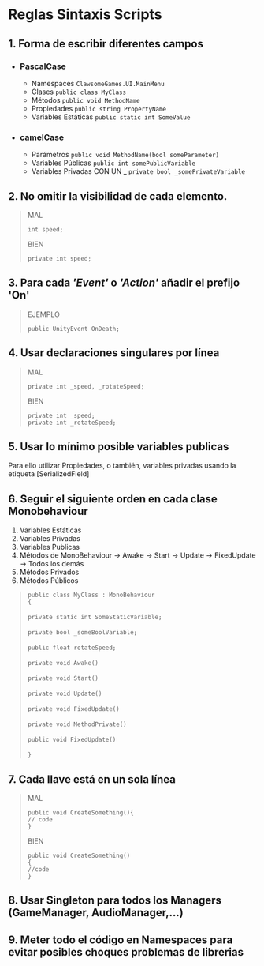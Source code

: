 # Reglas Sintaxis Scripts

## 1. Forma de escribir diferentes campos

* ### PascalCase 

  * Namespaces            `ClawsomeGames.UI.MainMenu`
  * Clases                `public class MyClass` 
  * Métodos               `public void MethodName`
  * Propiedades           `public string PropertyName`
  * Variables Estáticas   `public static int SomeValue`

* ### camelCase

  * Parámetros            `public void MethodName(bool someParameter)`
  * Variables Públicas    `public int somePublicVariable`
  * Variables Privadas CON UN _ `private bool _somePrivateVariable`


## 2. No omitir la visibilidad de cada elemento. 

>MAL
>
>`int speed;`
>
>BIEN
>
>`private int speed;`


## 3. Para cada ***'Event'*** o ***'Action'*** añadir el prefijo 'On'

>EJEMPLO
>
>`public UnityEvent OnDeath;`


## 4. Usar declaraciones singulares por línea

>MAL
>
>`private int _speed, _rotateSpeed;`
>
>BIEN
>
>`private int _speed;`
><br>
> `private int _rotateSpeed;`

## 5. Usar lo mínimo posible variables publicas

Para ello utilizar Propiedades, o también, variables privadas usando la etiqueta [SerializedField]

## 6. Seguir el siguiente orden en cada clase Monobehaviour 

 1. Variables Estáticas
 2. Variables Privadas
 3. Variables Publicas
 4. Métodos de MonoBehaviour -> Awake -> Start -> Update -> FixedUpdate -> Todos los demás
 5. Métodos Privados
 6. Métodos Públicos

>`public class MyClass : MonoBehaviour`
><br>
>`{` 
><br><br>
>`private static int SomeStaticVariable;`
> <br><br>
>`private bool _someBoolVariable;`
> <br><br>
>`public float rotateSpeed;`
> <br><br>
>`private void Awake()`
> <br><br>
>`private void Start()`
> <br><br>
>`private void Update()`
> <br><br>
>`private void FixedUpdate()`
> <br><br>
>`private void MethodPrivate()`
> <br><br>
>`public void FixedUpdate()`
> <br><br>
>`}`
 
 
## 7. Cada llave está en un sola línea

>MAL
>
>`public void CreateSomething(){`
><br>
>    `// code`
><br>
>`}`
>
>BIEN
>
>`public void CreateSomething()`
><br>
>`{`
><br>
>    `//code`
><br>
>`}`
> 

## 8. Usar Singleton para todos los Managers (GameManager, AudioManager,...)

## 9. Meter todo el código en Namespaces para evitar posibles choques problemas de librerias 
